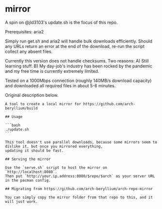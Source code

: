 # mirror

A spin on @jld3103's update.sh is the focus of this repo. 

Prerequisites: aria2

Simply run get.sh and aria2 will handle bulk downloads efficiently. Should any URLs return an error at the end of the download, re-run the script collect any absent files.

Currently this version does not handle checksums. Two reasons: A) Still learning stuff. B) My day-job's industry has been rocked by the pandemic and my free time is currently extremely limited.

Tested on a 1000Mbps connection (roughly 140MB/s download capacity) and downloaded all required files in about 5-6 minutes.

Original description below.

~~~~~~~~~~~~~~~~~~~~~~~~~~~~~~~~~~~~~~~~~~~~~~~~~~~~~~~~~~~~~~~~~~~~~~~~~~~~~~~~~~~~~~~~~~~~~~~~~
A tool to create a local mirror for https://github.com/arch-beryllium/build

## Usage

```bash
./update.sh
```

This tool doesn't use parallel downloads, because some mirrors seem to dislike it, but once you mirrored everything,
updating it should be fast.

## Serving the mirror

Use the `serve.sh` script to host the mirror on `http://localhost:8080`.  
Then put `http://your.ip.address:8080/$repo/$arch` as your server URL in the pacman config.

## Migrating from https://github.com/arch-beryllium/arch-repo-mirror

You can simply copy the mirror folder from that repo to this, and it will just work.
